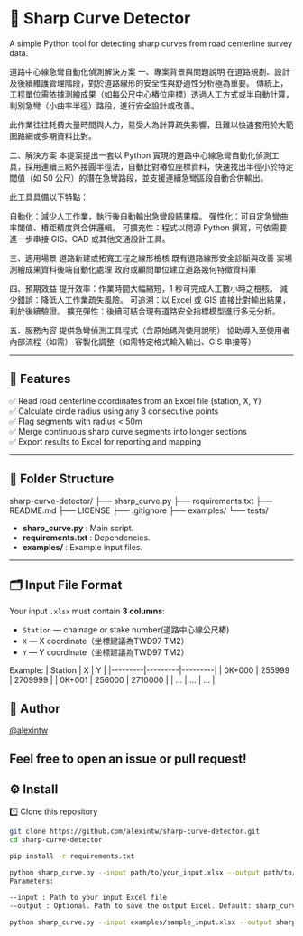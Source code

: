 # 📏 Sharp Curve Detector

A simple Python tool for detecting sharp curves from road centerline survey data.

道路中心線急彎自動化偵測解決方案
一、專案背景與問題說明
在道路規劃、設計及後續維護管理階段，對於道路線形的安全性與舒適性分析極為重要。
傳統上，工程單位需依據測繪成果（如每公尺中心樁位座標）透過人工方式或半自動計算，判別急彎（小曲率半徑）路段，進行安全設計或改善。

此作業往往耗費大量時間與人力，易受人為計算疏失影響，且難以快速套用於大範圍路網或多期資料比對。

二、解決方案
本提案提出一套以 Python 實現的道路中心線急彎自動化偵測工具，採用連續三點外接圓半徑法，自動比對樁位座標資料，快速找出半徑小於特定閾值（如 50 公尺）的潛在急彎路段，並支援連續急彎區段自動合併輸出。

此工具具備以下特點：

自動化：減少人工作業，執行後自動輸出急彎段結果檔。
彈性化：可自定急彎曲率閾值、樁距精度與合併邏輯。
可擴充性：程式以開源 Python 撰寫，可依需要進一步串接 GIS、CAD 或其他交通設計工具。

三、適用場景
道路新建或拓寬工程之線形檢核
既有道路線形安全診斷與改善
案場測繪成果資料後端自動化處理
政府或顧問單位建立道路幾何特徵資料庫

四、預期效益
提升效率：作業時間大幅縮短，1 秒可完成人工數小時之檢核。
減少錯誤：降低人工作業疏失風險。
可追溯：以 Excel 或 GIS 直接比對輸出結果，利於後續驗證。
擴充彈性：後續可結合現有道路安全指標模型進行多元分析。

五、服務內容
提供急彎偵測工具程式（含原始碼與使用說明）
協助導入至使用者內部流程（如需）
客製化調整（如需特定格式輸入輸出、GIS 串接等）

---

## 🚧 Features

✅ Read road centerline coordinates from an Excel file (station, X, Y)  
✅ Calculate circle radius using any 3 consecutive points  
✅ Flag segments with radius < 50m  
✅ Merge continuous sharp curve segments into longer sections  
✅ Export results to Excel for reporting and mapping

---

## 📂 Folder Structure

sharp-curve-detector/
├── sharp_curve.py
├── requirements.txt
├── README.md
├── LICENSE
├── .gitignore
├── examples/
└── tests/


- **sharp_curve.py** : Main script.
- **requirements.txt** : Dependencies.
- **examples/** : Example input files.


---

## 🗂️ Input File Format

Your input `.xlsx` must contain **3 columns**:
- `Station` — chainage or stake number(道路中心線公尺樁) 
- `X` — X coordinate（坐標建議為TWD97 TM2）
- `Y` — Y coordinate（坐標建議為TWD97 TM2）

Example:
| Station | X       | Y       |
|---------|---------|---------|
| 0K+000  | 255999  | 2709999 |
| 0K+001  | 256000  | 2710000 |
| ...     | ...     | ...     |

## 👤 Author

[@alexintw](https://github.com/alexintw)

Feel free to open an issue or pull request!
---

## ⚙️ Install

1️⃣ Clone this repository  
```bash
git clone https://github.com/alexintw/sharp-curve-detector.git
cd sharp-curve-detector

pip install -r requirements.txt

python sharp_curve.py --input path/to/your_input.xlsx --output path/to/output.xlsx
Parameters:

--input : Path to your input Excel file
--output : Optional. Path to save the output Excel. Default: sharp_curves_output.xlsx

python sharp_curve.py --input examples/sample_input.xlsx --output sharp_curves_output.xlsx
